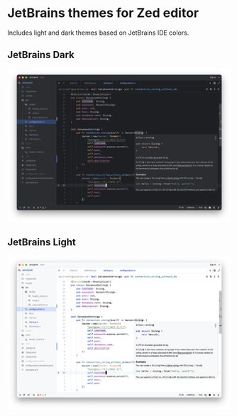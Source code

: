 # JetBrains themes for Zed editor

Includes light and dark themes based on JetBrains IDE colors.

## JetBrains Dark

![jetbrains-dark](./screenshots/dark.png)

## JetBrains Light

![jetbrains-light](./screenshots/light.png)
